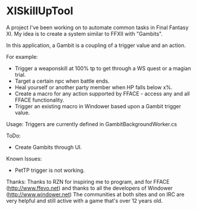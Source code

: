 XISkillUpTool
=============
A project I've been working on to automate common tasks in Final Fantasy XI.
My idea is to create a system similar to FFXII with "Gambits".

In this application, a Gambit is a coupling of a trigger value and an action.

For example:
* Trigger a weaponskill at 100% tp to get through a WS quest or a magian trial.
* Target a certain npc when battle ends.
* Heal yourself or another party member when HP falls below x%.
* Create a macro for any action supported by FFACE - access any and all FFACE functionality.
* Trigger an existing macro in Windower based upon a Gambit trigger value.

Usage:
Triggers are currently defined in GambitBackgroundWorker.cs

ToDo:
* Create Gambits through UI.

Known Issues:
* PetTP trigger is not working.

Thanks:
Thanks to RZN for inspiring me to program, and for FFACE (http://www.ffevo.net)
and thanks to all the developers of Windower (http://www.windower.net)
The communities at both sites and on IRC are very helpful and still active with a game that's over 12 years old.

